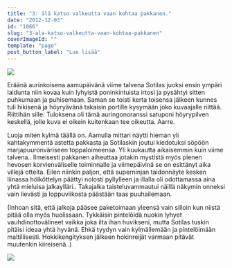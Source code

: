```yaml
---
title: "3: älä katso valkeutta vaan kohtaa pakkanen."
date: "2012-12-03"
id: "1066"
slug: "3-ala-katso-valkeutta-vaan-kohtaa-pakkanen"
coverImageId: ""
template: "page"
post_button_label: "Lue lisää"
---
```


[![](/images/k3.png)](http://3.bp.blogspot.com/-XqVT82AitQI/ULzWezUs2WI/AAAAAAAADAg/N77VHgcd5Qw/s1600/k3.png)

  
Eräänä aurinkoisena aamupäivänä viime talvena Sotilas juoksi ensin ympäri laidunta niin kovaa kuin lyhyistä poninkintuista irtosi ja pysähtyi sitten puhkumaan ja puhisemaan. Saman se toisti kerta toisensa jälkeen kunnes tuli hikisenä ja höyryävänä takaisin portille kysymään joko kuvaajalle riittää. Riittihän sille. Tuloksena oli tämä auringonoranssi satuponi höyrypilven keskellä, jolle kuva ei oikein kuitenkaan tee oikeutta. Aarre.  
  
Luoja miten kylmä täällä on. Aamulla mittari näytti hieman yli kahtakymmentä astetta pakkasta ja Sotilaskin joutui kiedotuksi söpöön marjapuuronväriseen toppaloimeensa. Yli kuukautta aikaisemmin kuin viime talvena.. Ilmeisesti pakkanen aiheuttaa jotakin mystistä myös pienen hevosen korvienväliselle toiminnalle ja viimepäivinä se on esittänyt aika villejä otteita. Eilen niinkin paljon, että superninjan taidonnäyte kesken liinassa hölköttelyn päättyi nolosti pyllylleen ja illalla oli odottamassa aina yhtä mieluisa jalkaylläri.. Takajalka taisteluvammautui näillä näkymin onneksi vain lievästi ja loppuviikosta päästään taas puuhailemaan.  
  
(Inhoan sitä, että jalkoja pääsee paketoimaan yleensä vain silloin kun niistä pitää olla myös huolissaan. Tykkäisin pintelöidä nuokin lyhyet vauhdinottovälineet vaikka joka ilta ihan huvikseni, mutta Sotilas tuskin pitäisi ideaa yhtä hyvänä. Ehkä tyydyn vain kylmäilemään ja pintelöimään maltillisesti. Hokkikengityksen jälkeen hokinreijät varmaan pitävät muutenkin kiireisenä..)  
  

[![](/images/ak.png)](http://4.bp.blogspot.com/-C0hkC8J4VC8/ULzdtRrz09I/AAAAAAAADCM/4dqcoNMkc1Y/s1600/ak.png)
